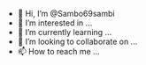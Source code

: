 - 👋 Hi, I’m @Sambo69sambi
- 👀 I’m interested in ...
- 🌱 I’m currently learning ...
- 💞️ I’m looking to collaborate on ...
- 📫 How to reach me ...

<!---
Sambo69sambi/Sambo69sambi is a ✨ special ✨ repository because its `README.md` (this file) appears on your GitHub profile.
You can click the Preview link to take a look at your changes.
--->
